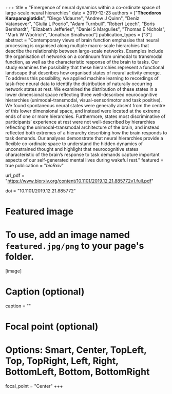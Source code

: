 +++
title = "Emergence of neural dynamics within a co-ordinate space of large-scale neural hierarchies"
date = 2019-12-23
authors = ["**Theodoros Karapanagiotidis**", "Diego Vidaurre", "Andrew J Quinn", "Deniz Vatansever", "Giulia L Poerio", "Adam Turnbull", "Robert Leech", "Boris Bernhardt", "Elizabeth Jefferies", "Daniel S Margulies", "Thomas E Nichols", "Mark W Woolrich", "Jonathan Smallwood"]
publication_types = ["3"]
abstract = "Contemporary views of brain function emphasise that neural processing is organised along multiple macro-scale hierarchies that describe the relationship between large-scale networks. Examples include the organisation of networks on a continuum from unimodal to transmodal function, as well as the characteristic response of the brain to tasks. Our study examines the possibility that these hierarchies represent a functional landscape that describes how organised states of neural activity emerge. To address this possibility, we applied machine learning to recordings of task-free neural data to identify the distribution of naturally occurring network states at rest. We examined the distribution of these states in a lower dimensional space reflecting three well-described neurocognitive hierarchies (unimodal-transmodal, visual-sensorimotor and task positive). We found spontaneous neural states were generally absent from the centre of this lower dimensional space, and instead were located at the extreme ends of one or more hierarchies. Furthermore, states most discriminative of participants’ experience at rest were not well-described by hierarchies reflecting the unimodal-transmodal architecture of the brain, and instead reflected both extremes of a hierarchy describing how the brain responds to task demands. Our analyses demonstrate that neural hierarchies provide a flexible co-ordinate space to understand the hidden dynamics of unconstrained thought and highlight that neurocognitive states characteristic of the brain’s response to task demands capture important aspects of our self-generated mental lives during wakeful rest."
featured = true
publication = "*bioRxiv*"

url_pdf = "https://www.biorxiv.org/content/10.1101/2019.12.21.885772v1.full.pdf"

doi = "10.1101/2019.12.21.885772"

# Featured image
# To use, add an image named `featured.jpg/png` to your page's folder. 
[image]
  # Caption (optional)
  caption = ""

  # Focal point (optional)
  # Options: Smart, Center, TopLeft, Top, TopRight, Left, Right, BottomLeft, Bottom, BottomRight
  focal_point = "Center"
+++

<script type='text/javascript' src='https://d1bxh8uas1mnw7.cloudfront.net/assets/embed.js'></script>
<script async src="https://badge.dimensions.ai/badge.js" charset="utf-8"></script>


<div style="width: 100px; display: inline-block;" data-badge-popover="right" data-badge-type="donut" data-doi="10.1101/2019.12.21.885772" data-hide-no-mentions="true" class="altmetric-embed"></div>
<div style="display: inline-block; margin-bottom: 4em; margin-right: 40em;" class="__dimensions_badge_embed__" data-doi="10.1101/2019.12.21.885772" data-hide-zero-citations="true" data-style="small_circle" ></div>


